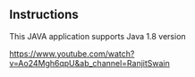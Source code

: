 ## Instructions

This JAVA application supports Java 1.8 version

https://www.youtube.com/watch?v=Ao24Mgh6qpU&ab_channel=RanjitSwain

